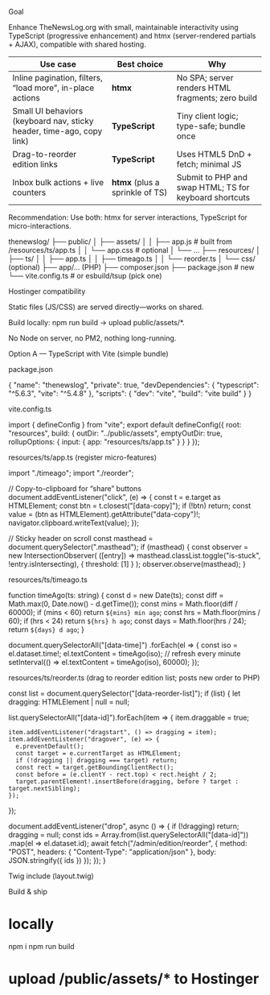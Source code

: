 Goal

Enhance TheNewsLog.org with small, maintainable interactivity using TypeScript (progressive enhancement) and htmx (server-rendered partials + AJAX), compatible with shared hosting.

| Use case                                                              | Best choice                      | Why                                                    |
| --------------------------------------------------------------------- | -------------------------------- | ------------------------------------------------------ |
| Inline pagination, filters, “load more”, in-place actions             | **htmx**                         | No SPA; server renders HTML fragments; zero build      |
| Small UI behaviors (keyboard nav, sticky header, time-ago, copy link) | **TypeScript**                   | Tiny client logic; type-safe; bundle once              |
| Drag-to-reorder edition links                                         | **TypeScript**                   | Uses HTML5 DnD + fetch; minimal JS                     |
| Inbox bulk actions + live counters                                    | **htmx** (plus a sprinkle of TS) | Submit to PHP and swap HTML; TS for keyboard shortcuts |

Recommendation: Use both: htmx for server interactions, TypeScript for micro-interactions.

thenewslog/
├── public/
│   ├── assets/
│   │   ├── app.js        # built from /resources/ts/app.ts
│   │   └── app.css       # optional
│   └── ...
├── resources/
│   ├── ts/
│   │   ├── app.ts
│   │   ├── timeago.ts
│   │   └── reorder.ts
│   └── css/ (optional)
├── app/… (PHP)
├── composer.json
├── package.json          # new
└── vite.config.ts        # or esbuild/tsup (pick one)

Hostinger compatibility

Static files (JS/CSS) are served directly—works on shared.

Build locally: npm run build → upload public/assets/*.

No Node on server, no PM2, nothing long-running.

Option A — TypeScript with Vite (simple bundle)

package.json

{
  "name": "thenewslog",
  "private": true,
  "devDependencies": {
    "typescript": "^5.6.3",
    "vite": "^5.4.8"
  },
  "scripts": {
    "dev": "vite",
    "build": "vite build"
  }
}

vite.config.ts

import { defineConfig } from "vite";
export default defineConfig({
  root: "resources",
  build: {
    outDir: "../public/assets",
    emptyOutDir: true,
    rollupOptions: {
      input: { app: "resources/ts/app.ts" }
    }
  }
});

resources/ts/app.ts (register micro-features)

import "./timeago";
import "./reorder";

// Copy-to-clipboard for “share” buttons
document.addEventListener("click", (e) => {
  const t = e.target as HTMLElement;
  const btn = t.closest("[data-copy]");
  if (!btn) return;
  const value = (btn as HTMLElement).getAttribute("data-copy")!;
  navigator.clipboard.writeText(value);
});

// Sticky header on scroll
const masthead = document.querySelector<HTMLElement>(".masthead");
if (masthead) {
  const observer = new IntersectionObserver(
    ([entry]) => masthead.classList.toggle("is-stuck", !entry.isIntersecting),
    { threshold: [1] }
  );
  observer.observe(masthead);
}

resources/ts/timeago.ts

function timeAgo(ts: string) {
  const d = new Date(ts);
  const diff = Math.max(0, Date.now() - d.getTime());
  const mins = Math.floor(diff / 60000);
  if (mins < 60) return `${mins} min ago`;
  const hrs = Math.floor(mins / 60);
  if (hrs < 24) return `${hrs} h ago`;
  const days = Math.floor(hrs / 24);
  return `${days} d ago`;
}

document.querySelectorAll<HTMLElement>("[data-time]")
  .forEach(el => {
    const iso = el.dataset.time!;
    el.textContent = timeAgo(iso);
    // refresh every minute
    setInterval(() => el.textContent = timeAgo(iso), 60000);
  });

resources/ts/reorder.ts (drag to reorder edition list; posts new order to PHP)

const list = document.querySelector<HTMLElement>("[data-reorder-list]");
if (list) {
  let dragging: HTMLElement | null = null;

  list.querySelectorAll<HTMLElement>("[data-id]").forEach(item => {
    item.draggable = true;

    item.addEventListener("dragstart", () => dragging = item);
    item.addEventListener("dragover", (e) => {
      e.preventDefault();
      const target = e.currentTarget as HTMLElement;
      if (!dragging || dragging === target) return;
      const rect = target.getBoundingClientRect();
      const before = (e.clientY - rect.top) < rect.height / 2;
      target.parentElement!.insertBefore(dragging, before ? target : target.nextSibling);
    });
  });

  document.addEventListener("drop", async () => {
    if (!dragging) return;
    dragging = null;
    const ids = Array.from(list.querySelectorAll<HTMLElement>("[data-id]"))
      .map(el => el.dataset.id);
    await fetch("/admin/edition/reorder", {
      method: "POST",
      headers: { "Content-Type": "application/json" },
      body: JSON.stringify({ ids })
    });
  });
}

Twig include (layout.twig)

<link rel="preload" href="/assets/app.js" as="script">
<script defer src="/assets/app.js"></script>

Build & ship

# locally

npm i
npm run build

# upload /public/assets/* to Hostinger
